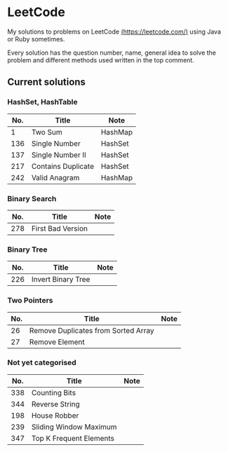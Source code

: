 # LeetCode
My solutions to problems on LeetCode [(https://leetcode.com/)](https://leetcode.com/) using Java or Ruby sometimes.

Every solution has the question number, name, general idea to solve the problem and different methods used written in the top comment.

## Current solutions
### HashSet, HashTable
No. | Title | Note
--- | --- | ---
1 | Two Sum | HashMap
136 | Single Number | HashSet
137 | Single Number II | HashSet
217 | Contains Duplicate | HashSet
242 | Valid Anagram | HashMap

### Binary Search
No. | Title | Note
--- | --- | ---
278 | First Bad Version |

### Binary Tree
No. | Title | Note
--- | --- | ---
226 | Invert Binary Tree |

### Two Pointers
No. | Title | Note
--- | --- | ---
26 | Remove Duplicates from Sorted Array |
27 | Remove Element |

### Not yet categorised
No. | Title | Note
--- | --- | ---
338 | Counting Bits |
344 | Reverse String |
198 | House Robber |
239 | Sliding Window Maximum |
347 | Top K Frequent Elements |
